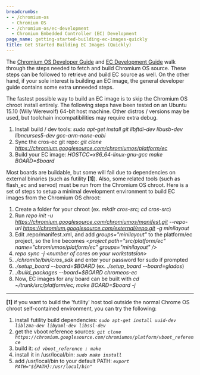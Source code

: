 ```yaml
---
breadcrumbs:
- - /chromium-os
  - Chromium OS
- - /chromium-os/ec-development
  - Chromium Embedded Controller (EC) Development
page_name: getting-started-building-ec-images-quickly
title: Get Started Building EC Images (Quickly)
---
```


The [Chromium OS Developer Guide](/chromium-os/developer-guide) and [EC
Development
Guide](https://chromium.googlesource.com/chromiumos/platform/ec/+/master/README.md)
walk through the steps needed to fetch and build Chromium OS source. These steps
can be followed to retrieve and build EC source as well. On the other hand, if
your sole interest is building an EC image, the general developer guide contains
some extra unneeded steps.

The fastest possible way to build an EC image is to skip the Chromium OS chroot
install entirely. The following steps have been tested on an Ubuntu 15.10 (Wily
Werewolf) 64-bit host machine. Other distros / versions may be used, but
toolchain incompatibilities may require extra debug.

1.  Install build / dev tools: *sudo apt-get install git libftdi-dev
            libusb-dev libncurses5-dev gcc-arm-none-eabi*
2.  Sync the cros-ec git repo: *git clone
            https://chromium.googlesource.com/chromiumos/platform/ec*
3.  Build your EC image: **HOSTCC=x86_64-linux-gnu-gcc* make
            BOARD=$board*

Most boards are buildable, but some will fail due to dependencies on external
binaries (such as futility **\[1\]**). Also, some related tools (such as
flash_ec and servod) must be run from the Chromium OS chroot. Here is a set of
steps to setup a minimal development environment to build EC images from the
Chromium OS chroot:

1.  Create a folder for your chroot (ex. *mkdir cros-src; cd cros-src*)
2.  Run *repo init -u
            https://chromium.googlesource.com/chromiumos/manifest.git --repo-url
            https://chromium.googlesource.com/external/repo.git -g minilayout*
3.  Edit .repo/manifest.xml, and add *groups="minilayout"* to the
            platform/ec project, so the line becomes *&lt;project
            path="src/platform/ec" name="chromiumos/platform/ec"
            groups="minilayout" /&gt;*
4.  *repo sync -j &lt;number of cores on your workstatsion&gt;*
5.  *./chromite/bin/cros_sdk* and enter your password for sudo if
            prompted
6.  *./setup_board --board=$BOARD* (ex. *./setup_board --board=glados*)
7.  *./build_packages --board=$BOARD chromeos-ec*
8.  Now, EC images for any board can be built with *cd
            ~/trunk/src/platform/ec; make BOARD=$board -j*

---

**\[1\]** if you want to build the 'futility' host tool outside the normal
Chrome OS chroot self-contained environment, you can try the following:

1.  install futility build dependencies: *`sudo apt-get install uuid-dev
            liblzma-dev libyaml-dev libssl-dev`*
2.  get the vboot reference sources: *`git clone
            https://chromium.googlesource.com/chromiumos/platform/vboot_reference`*
3.  build it: *`cd vboot_reference ; make`*
4.  install it in /usr/local/bin: *`sudo make install`*
5.  add /usr/local/bin to your default PATH: *`export
            PATH="${PATH}:/usr/local/bin"`*